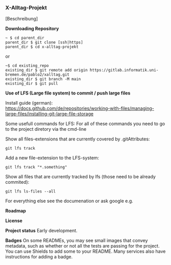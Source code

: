 ### X-Alltag-Projekt

[Beschreibung]

**Downloading Repository**
```Shell
~ $ cd parent_dir                                       
parent_dir $ git clone [ssh|https]
parent_dir $ cd x-alltag-projekt
```

or

```Shell
~$ cd existing_repo
existing_dir $ git remote add origin https://gitlab.informatik.uni-bremen.de/pablo2/xalltag.git
existing_dir $ git branch -M main
existing_dir $ git pull
```

**Use of LFS (Large file system) to commit / push large files**

Install guide (german): \
https://docs.github.com/de/repositories/working-with-files/managing-large-files/installing-git-large-file-storage

Some usefull commands for LFS:
For all of these commands you need to go to the project diretory via the cmd-line

Show all files-extensions that are currently covered by .gitAttributes:

`git lfs track`

Add a new file-extension to the LFS-system:

`git lfs track "*.something"`

Show all files that are currently tracked by lfs (those need to be already commited):

`git lfs ls-files --all`

For everything else see the documenation or ask google e.g.

**Roadmap**

**License**

**Project status**
Early development.

**Badges**
On some READMEs, you may see small images that convey metadata, such as whether or not all the tests are passing for the project. You can use Shields to add some to your README. Many services also have instructions for adding a badge.
